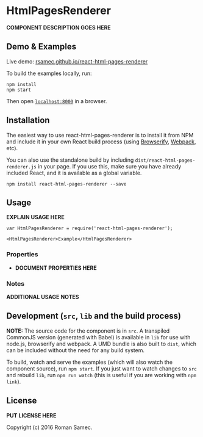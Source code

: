 # HtmlPagesRenderer

__COMPONENT DESCRIPTION GOES HERE__


## Demo & Examples

Live demo: [rsamec.github.io/react-html-pages-renderer](http://rsamec.github.io/react-html-pages-renderer/)

To build the examples locally, run:

```
npm install
npm start
```

Then open [`localhost:8000`](http://localhost:8000) in a browser.


## Installation

The easiest way to use react-html-pages-renderer is to install it from NPM and include it in your own React build process (using [Browserify](http://browserify.org), [Webpack](http://webpack.github.io/), etc).

You can also use the standalone build by including `dist/react-html-pages-renderer.js` in your page. If you use this, make sure you have already included React, and it is available as a global variable.

```
npm install react-html-pages-renderer --save
```


## Usage

__EXPLAIN USAGE HERE__

```
var HtmlPagesRenderer = require('react-html-pages-renderer');

<HtmlPagesRenderer>Example</HtmlPagesRenderer>
```

### Properties

* __DOCUMENT PROPERTIES HERE__

### Notes

__ADDITIONAL USAGE NOTES__


## Development (`src`, `lib` and the build process)

**NOTE:** The source code for the component is in `src`. A transpiled CommonJS version (generated with Babel) is available in `lib` for use with node.js, browserify and webpack. A UMD bundle is also built to `dist`, which can be included without the need for any build system.

To build, watch and serve the examples (which will also watch the component source), run `npm start`. If you just want to watch changes to `src` and rebuild `lib`, run `npm run watch` (this is useful if you are working with `npm link`).

## License

__PUT LICENSE HERE__

Copyright (c) 2016 Roman Samec.

